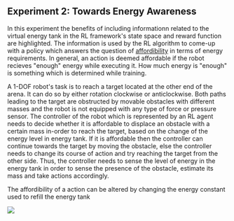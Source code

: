 ## Experiment 2: Towards Energy Awareness
In this experiment the benefits of including informationn related to the virtual energy tank in the RL framework's state space and reward function are highlighted. The information is used by the RL algorithm to come-up with a policy which answers the question of [affordibility](https://www.frontiersin.org/articles/10.3389/fnint.2018.00006/full) in terms of energy requirements. In general, an action is deemed affordable if the robot recieves "enough" energy while executing it. How much energy is "enough" is something which is determined while training.  

A 1-DOF robot's task is to reach a target located at the other end of the arena. It can do so by either rotation clockwise or anticlockwise. Both paths leading to the target are obstructed by movable obstacles with different masses and the robot is not equipped with any type of force or pressure sensor. The controller of the robot which is represented by an RL agent needs to decide whether it is affordable to displace an obstacle with a certain mass in-order to reach the target, based on the change of the energy level in energy tank. If it is affordable then the controller can continue towards the target by moving the obstacle, else the controller needs to change its course of action and try reaching the target from the other side. Thus, the controller needs to sense the level of energy in the energy tank in order to sense the presence of the obstacle, estimate its mass and take actions accordingly.  

The affordibility of a action can be altered by changing the energy constant used to refill the energy tank 


![](imgs/reacher_1dof.gif)
